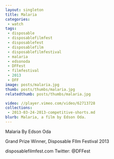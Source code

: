 ```yaml
---
layout: singleton
title: Malaria
categories:
 - watch
tags:
 - disposable
 - disposablefilmfest
 - disposablefest
 - disposablefilm
 - disposablefilmfestival
 - malaria
 - edsonoda
 - DFFest
 - filmfestival
 - 2013
 - DFF
image: posts/malaria.jpg
thumb: posts/thumbs/malaria.jpg
relatedthumb: posts/thumbs/malaria.jpg

video: //player.vimeo.com/video/62713728
collections:
 - 2013-03-24-2013-competitive-shorts.md
blurb: Malaria, a film by Edson Oda.
---
```


Malaria
By Edson Oda

Grand Prize Winner, Disposable FIlm Festival 2013

disposablefilmfest.com
Twitter: @DFFest
